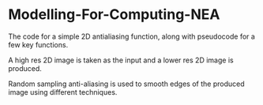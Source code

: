 # Modelling-For-Computing-NEA
The code for a simple 2D antialiasing function, along with pseudocode for a few key functions.

A high res 2D image is taken as the input and a lower res 2D image is produced.

Random sampling anti-aliasing is used to smooth edges of the produced image using different techniques.
